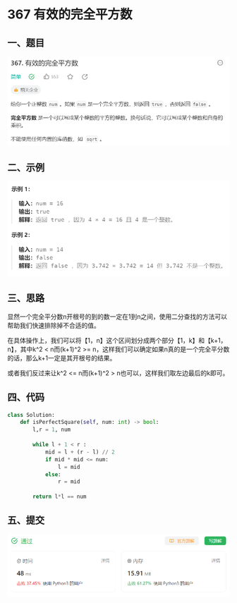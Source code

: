 # 367 有效的完全平方数

## 一、题目

![image-20231122225050385](./assets/image-20231122225050385.png)



## 二、示例

![image-20231122225106465](./assets/image-20231122225106465.png)



## 三、思路

显然一个完全平分数n开根号的到的数一定在1到n之间，使用二分查找的方法可以帮助我们快速排除掉不合适的值。

在具体操作上，我们可以将【1，n】这个区间划分成两个部分【1，k】和【k+1，n】，其中k^2 < n而(k+1)^2 >= n，这样我们可以确定如果n真的是一个完全平分数的话，那么k+1一定是其开根号的结果。

或者我们反过来让k^2 <= n而(k+1)^2 > n也可以，这样我们取左边最后的k即可。



## 四、代码

```python
class Solution:
    def isPerfectSquare(self, num: int) -> bool:
        l,r = 1, num

        while l + 1 < r :
            mid = l + (r - l) // 2
            if mid * mid <= num:
                l = mid
            else:
                r = mid
        
        return l*l == num
```



## 五、提交

![image-20231122231643212](./assets/image-20231122231643212.png)